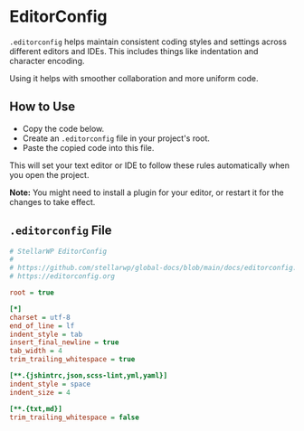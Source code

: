 # EditorConfig

`.editorconfig` helps maintain consistent coding styles and settings across different editors and IDEs. This includes things like indentation and character encoding.

Using it helps with smoother collaboration and more uniform code.

## How to Use

- Copy the code below.
- Create an `.editorconfig` file in your project's root.
- Paste the copied code into this file.

This will set your text editor or IDE to follow these rules automatically when you open the project.

**Note:** You might need to install a plugin for your editor, or restart it for the changes to take effect.

## `.editorconfig` File

```ini
# StellarWP EditorConfig
#
# https://github.com/stellarwp/global-docs/blob/main/docs/editorconfig.md
# https://editorconfig.org

root = true

[*]
charset = utf-8
end_of_line = lf
indent_style = tab
insert_final_newline = true
tab_width = 4
trim_trailing_whitespace = true

[**.{jshintrc,json,scss-lint,yml,yaml}]
indent_style = space
indent_size = 4

[**.{txt,md}]
trim_trailing_whitespace = false
```
